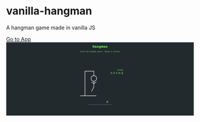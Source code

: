 # vanilla-hangman

A hangman game made in vanilla JS

[Go to App](https://https://vanilla-hangman.netlify.app//)
![App preview](img/preview.png)
